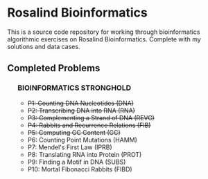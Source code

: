 # Rosalind Bioinformatics

<p>This is a source code repository for working through bioinformatics algorithmic exercises on <a src="http://rosalind.info/">Rosalind Bioinformatics</a>. Complete with my solutions and data cases.</p>

## Completed Problems
<ul>
<strong><h3>BIOINFORMATICS STRONGHOLD</h3></strong>
    <ul>
        <li><del> P1: Counting DNA Nucleotides (DNA)
        <li><del> P2: Transcribing DNA into RNA (RNA)
        <li><del> P3: Complementing a Strand of DNA (REVC)
        <li><del> P4: Rabbits and Recurrence Relations (FIB)
        <li><del> P5: Computing GC Content (GC)
        <li> P6: Counting Point Mutations (HAMM)
        <li> P7: Mendel's First Law (IPRB)
        <li> P8: Translating RNA into Protein (PROT)
        <li> P9: Finding a Motif in DNA (SUBS)
        <li> P10: Mortal Fibonacci Rabbits (FIBD)
    </ul>
</ul>